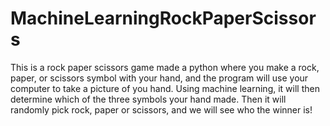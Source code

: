 # MachineLearningRockPaperScissors
This is a rock paper scissors game made a python where you make a rock, paper, or scissors symbol with your hand, and the program will use your computer to take a picture of you hand. Using machine learning, it will then determine which of the three symbols your hand made. Then it will randomly pick rock, paper or scissors, and we will see who the winner is!
